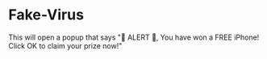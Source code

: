 # Fake-Virus
This will open a popup that says "🚨 ALERT 🚨, You have won a FREE iPhone! Click OK to claim your prize now!"
